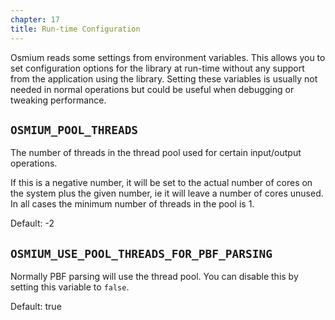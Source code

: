 ```yaml
---
chapter: 17
title: Run-time Configuration
---
```


Osmium reads some settings from environment variables. This allows you to set
configuration options for the library at run-time without any support from the
application using the library. Setting these variables is usually not needed
in normal operations but could be useful when debugging or tweaking
performance.

## `OSMIUM_POOL_THREADS`

The number of threads in the thread pool used for certain input/output
operations.

If this is a negative number, it will be set to the actual number of cores on
the system plus the given number, ie it will leave a number of cores unused. In
all cases the minimum number of threads in the pool is 1.

Default: -2

## `OSMIUM_USE_POOL_THREADS_FOR_PBF_PARSING`

Normally PBF parsing will use the thread pool. You can disable this by setting
this variable to `false`.

Default: true


